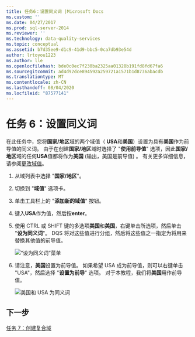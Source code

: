 ```yaml
---
title: 任务6：设置同义词 |Microsoft Docs
ms.custom: ''
ms.date: 04/27/2017
ms.prod: sql-server-2014
ms.reviewer: ''
ms.technology: data-quality-services
ms.topic: conceptual
ms.assetid: b7d35ee9-d1c9-41d9-bbc5-0ca7db93e54d
author: lrtoyou1223
ms.author: lle
ms.openlocfilehash: bde0c0ec7f230ba2325aa01328b191fd8fd67fa6
ms.sourcegitcommit: ad4d92dce894592a259721a1571b1d8736abacdb
ms.translationtype: MT
ms.contentlocale: zh-CN
ms.lasthandoff: 08/04/2020
ms.locfileid: "87577141"
---
```

# <a name="task-6-setting-synonyms"></a>任务 6：设置同义词
  在此任务中，您将**国家/地区**域的两个域值（ **USA**和**美国**）设置为具有**美国**作为前导值的同义词。 由于在创建**国家/地区**域时选择了 "**使用前导值**" 选项，因此**国家/地区**域的任何**USA**值都将作为**美国** (输出，美国是前导值) 。 有关更多详细信息，请参阅[更改域值](https://msdn.microsoft.com/library/hh510408.aspx)。

1.  从域列表中选择 "**国家/地区**"。

2.  切换到 "**域值**" 选项卡。

3.  单击工具栏上的 "**添加新的域值**" 按钮。

4.  键入**USA**作为值，然后按**enter**。

5.  使用 CTRL 或 SHIFT 键的多选项**美国**和**美国**，右键单击所选项，然后单击 "**设为同义词**"。 DQS 将对这些值进行分组，然后将这些值之一指定为将用来替换其他值的前导值。

     ![“设为同义词”菜单](../../2014/tutorials/media/et-settingsynonyms-01.jpg "“设为同义词”菜单")

6.  请注意，**美国**设置为前导值。 如果希望 USA 成为前导值，则可以右键单击 "USA"，然后选择 "**设置为前导**" 选项。 对于本教程，我们将**美国**用作前导值。

     ![美国和 USA 为同义词](../../2014/tutorials/media/et-settingsynonyms-02.jpg "美国和 USA 为同义词")

## <a name="next-step"></a>下一步
 [任务 7：创建复合域](../../2014/tutorials/task-7-creating-a-composite-domain.md)


